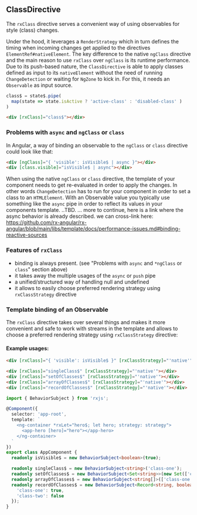 ## ClassDirective

The `rxClass` directive serves a convenient way of using observables for style (class) changes.

Under the hood, it leverages a `RenderStrategy` which in turn defines the timing when incoming changes get applied to the directives `ElementRef#nativeElement`. The key difference to the native `ngClass` directive and the main reason to use `rxClass` over `ngClass` is its runtime performance. Due to its push-based nature, the `ClassDirective` is able to apply classes defined as input to its `nativeElement` without the need of running `ChangeDetection` or waiting for `NgZone` to kick in.
For this, it needs an `Observable` as input source.
```typescript
class$ = state$.pipe(
  map(state => state.isActive ? 'active-class' : 'disabled-class' )
)
```
```html
<div [rxClass]="class$"></div>
```

### Problems with `async` and `ngClass` or `class`

In Angular, a way of binding an observable to the `ngClass` or `class` directive could look like that:

```html
<div [ngClass]="{ 'visible': isVisible$ | async }"></div>
<div [class.visible]="isVisible$ | async"></div>
```

When using the native `ngClass` or `class` directive, the template of your component needs to get re-evaluated in order to apply the changes. In other words `ChangeDetection` has to run for your component in order to set a class to an `HTMLElement`.
With an Observable value you typically use something like the `async` pipe in order to reflect its values in your components template. ..TBD. ... more to continue, here is a link where the async behavior is already described. we can cross-link here: https://github.com/rx-angular/rx-angular/blob/main/libs/template/docs/performance-issues.md#binding-reactive-sources

### Features of `rxClass`


- binding is always present. (see "Problems with `async` and `*ngClass` or `class`" section above)
- it takes away the multiple usages of the `async` or `push` pipe
- a unified/structured way of handling null and undefined
- it allows to easily choose preferred rendering strategy using `rxClassStrategy` directive

### Template binding of an Observable

The `rxClass` directive takes over several things and makes it more convenient and safe to work with streams in the
template and allows to choose a preferred rendering strategy using `rxClassStrategy` directive:

#### Example usages:

```html
<div [rxClass]="{ 'visible': isVisible$ }" [rxClassStrategy]="'native'"></div>

<div [rxClass]="singleClass$" [rxClassStrategy]="'native'"></div>
<div [rxClass]="setOfClasses$" [rxClassStrategy]="'native'"></div>
<div [rxClass]="arrayOfClasses$" [rxClassStrategy]="'native'"></div>
<div [rxClass]="recordOfClasses$" [rxClassStrategy]="'native'"></div>
```

```TypeScript
import { BehaviorSubject } from 'rxjs';

@Component({
  selector: 'app-root',
  template: `
    <ng-container *rxLet="hero$; let hero; strategy: strategy">
      <app-hero [hero]="hero"></app-hero>
    </ng-container>
  `
})
export class AppComponent {
  readonly isVisible$ = new BehaviorSubject<boolean>(true);

  readonly singleClass$ = new BehaviorSubject<string>('class-one');
  readonly setOfClasses$ = new BehaviorSubject<Set<string>>(new Set(['class-one', 'class-two']));
  readonly arrayOfClasses$ = new BehaviorSubject<string[]>(['class-one', 'class-two']);
  readonly recordOfClasses$ = new BehaviorSubject<Record<string, boolean>>({
    'class-one': true,
    'class-two': false
  });
}
```
